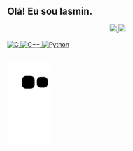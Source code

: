 ## Olá! Eu sou Iasmin.
<div align="center">
  <a href="https://github.com/IasminBorba">
  <img height="180em" src="https://github-readme-stats.vercel.app/api?username=IasminBorba&show_icons=true&theme=dark&include_all_commits=true&count_private=true"/>
  <img height="180em" src="https://github-readme-stats.vercel.app/api/top-langs/?username=IasminBorba&layout=compact&langs_count=7&theme=dark"/>
</div>
<div style="display: inline_block"><br>
  <img align="center" alt="C" height="30" width="40" src="https://cdn.jsdelivr.net/gh/devicons/devicon/icons/c/c-original.svg">
  <img align="center" alt="C++" height="30" width="40" src="https://cdn.jsdelivr.net/gh/devicons/devicon/icons/cplusplus/cplusplus-original.svg">
  <img align="center" alt="Python" height="30" width="40" src="https://cdn.jsdelivr.net/gh/devicons/devicon/icons/python/python-original.svg">

</div>

##

![Snake animation](https://github.com/IasminBorba/IasminBorba/blob/output/github-contribution-grid-snake.svg)

